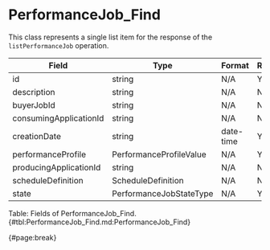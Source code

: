<!--
    ATTENTION: This file was generated via gradle!
               Do NOT manually edit this file! Any such changes will be overwritten!
-->

# PerformanceJob_Find

This class represents a single list item for the response of the `listPerformanceJob` operation.

| Field | Type | Format | Required |
| ------- | ------- | ------- | --- |
| id | string | N/A | Yes |
| description | string | N/A | No |
| buyerJobId | string | N/A | No |
| consumingApplicationId | string | N/A | No |
| creationDate | string | date-time | Yes |
| performanceProfile | PerformanceProfileValue | N/A | Yes |
| producingApplicationId | string | N/A | No |
| scheduleDefinition | ScheduleDefinition | N/A | No |
| state | PerformanceJobStateType | N/A | Yes |

Table: Fields of PerformanceJob_Find. {#tbl:PerformanceJob_Find.md:PerformanceJob_Find}

{#page:break}
